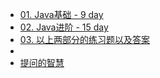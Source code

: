 * [01. Java基础 - 9 day](java-01/README)
* [02. Java进阶 - 15 day](java-02/README)
* [03. 以上两部分的练习题以及答案](java-03/README)
* 
* [提问的智慧](How-To-Ask-Questions/README)